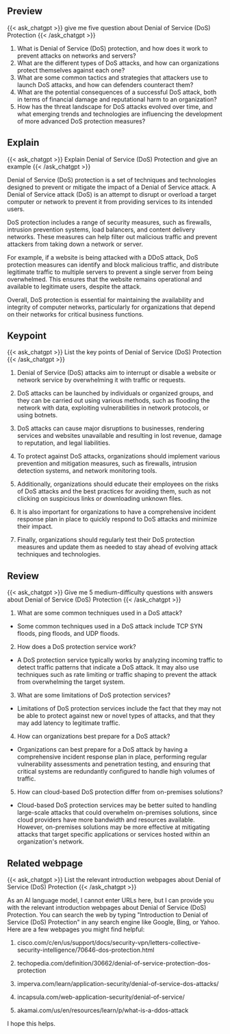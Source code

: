 ## Preview
{{< ask_chatgpt >}}
give me five question about Denial of Service (DoS) Protection
{{< /ask_chatgpt >}}



1. What is Denial of Service (DoS) protection, and how does it work to prevent attacks on networks and servers?
2. What are the different types of DoS attacks, and how can organizations protect themselves against each one?
3. What are some common tactics and strategies that attackers use to launch DoS attacks, and how can defenders counteract them?
4. What are the potential consequences of a successful DoS attack, both in terms of financial damage and reputational harm to an organization?
5. How has the threat landscape for DoS attacks evolved over time, and what emerging trends and technologies are influencing the development of more advanced DoS protection measures?   

## Explain
{{< ask_chatgpt >}}
Explain Denial of Service (DoS) Protection and give an example
{{< /ask_chatgpt >}}



Denial of Service (DoS) protection is a set of techniques and technologies designed to prevent or mitigate the impact of a Denial of Service attack. A Denial of Service attack (DoS) is an attempt to disrupt or overload a target computer or network to prevent it from providing services to its intended users. 

DoS protection includes a range of security measures, such as firewalls, intrusion prevention systems, load balancers, and content delivery networks. These measures can help filter out malicious traffic and prevent attackers from taking down a network or server.

For example, if a website is being attacked with a DDoS attack, DoS protection measures can identify and block malicious traffic, and distribute legitimate traffic to multiple servers to prevent a single server from being overwhelmed. This ensures that the website remains operational and available to legitimate users, despite the attack.

Overall, DoS protection is essential for maintaining the availability and integrity of computer networks, particularly for organizations that depend on their networks for critical business functions.   

## Keypoint
{{< ask_chatgpt >}}
List the key points of Denial of Service (DoS) Protection
{{< /ask_chatgpt >}}



1. Denial of Service (DoS) attacks aim to interrupt or disable a website or network service by overwhelming it with traffic or requests.

2. DoS attacks can be launched by individuals or organized groups, and they can be carried out using various methods, such as flooding the network with data, exploiting vulnerabilities in network protocols, or using botnets.

3. DoS attacks can cause major disruptions to businesses, rendering services and websites unavailable and resulting in lost revenue, damage to reputation, and legal liabilities.

4. To protect against DoS attacks, organizations should implement various prevention and mitigation measures, such as firewalls, intrusion detection systems, and network monitoring tools.

5. Additionally, organizations should educate their employees on the risks of DoS attacks and the best practices for avoiding them, such as not clicking on suspicious links or downloading unknown files.

6. It is also important for organizations to have a comprehensive incident response plan in place to quickly respond to DoS attacks and minimize their impact.

7. Finally, organizations should regularly test their DoS protection measures and update them as needed to stay ahead of evolving attack techniques and technologies.   

## Review
{{< ask_chatgpt >}}
Give me 5 medium-difficulty questions with answers about Denial of Service (DoS) Protection
{{< /ask_chatgpt >}}



1. What are some common techniques used in a DoS attack?

- Some common techniques used in a DoS attack include TCP SYN floods, ping floods, and UDP floods. 

2. How does a DoS protection service work?

- A DoS protection service typically works by analyzing incoming traffic to detect traffic patterns that indicate a DoS attack. It may also use techniques such as rate limiting or traffic shaping to prevent the attack from overwhelming the target system.

3. What are some limitations of DoS protection services?

- Limitations of DoS protection services include the fact that they may not be able to protect against new or novel types of attacks, and that they may add latency to legitimate traffic. 

4. How can organizations best prepare for a DoS attack?

- Organizations can best prepare for a DoS attack by having a comprehensive incident response plan in place, performing regular vulnerability assessments and penetration testing, and ensuring that critical systems are redundantly configured to handle high volumes of traffic. 

5. How can cloud-based DoS protection differ from on-premises solutions?

- Cloud-based DoS protection services may be better suited to handling large-scale attacks that could overwhelm on-premises solutions, since cloud providers have more bandwidth and resources available. However, on-premises solutions may be more effective at mitigating attacks that target specific applications or services hosted within an organization's network.   

## Related webpage
{{< ask_chatgpt >}}
List the relevant introduction webpages about Denial of Service (DoS) Protection
{{< /ask_chatgpt >}}



As an AI language model, I cannot enter URLs here, but I can provide you with the relevant introduction webpages about Denial of Service (DoS) Protection. You can search the web by typing "Introduction to Denial of Service (DoS) Protection" in any search engine like Google, Bing, or Yahoo. Here are a few webpages you might find helpful:

1. cisco.com/c/en/us/support/docs/security-vpn/letters-collective-security-intelligence/70646-dos-protection.html

2. techopedia.com/definition/30662/denial-of-service-protection-dos-protection

3. imperva.com/learn/application-security/denial-of-service-dos-attacks/

4. incapsula.com/web-application-security/denial-of-service/

5. akamai.com/us/en/resources/learn/p/what-is-a-ddos-attack

I hope this helps.   

